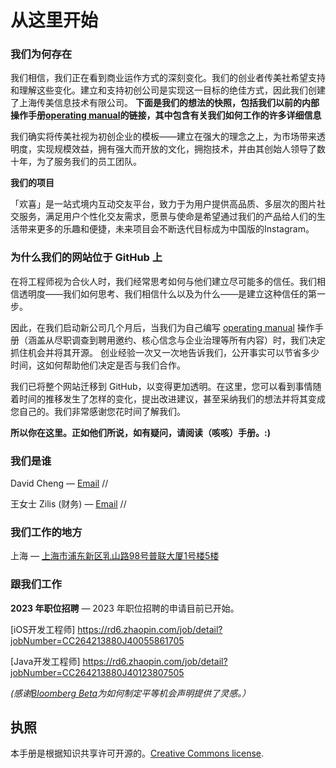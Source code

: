 # 从这里开始

### 我们为何存在
我们相信，我们正在看到商业运作方式的深刻变化。我们的创业者传美社希望支持和​​理解这些变化。建立和支持初创公司是实现这一目标的绝佳方式，因此我们创建了上海传美信息技术有限公司。 **下面是我们的想法的快照，包括我们以前的内部操作手册[operating manual](https://github.com/Bloomberg-Beta/Manual/blob/main/1%20-%20Manual.md)的链接，其中包含有关我们如何工作的许多详细信息**

我们确实将传美社视为初创企业的模板——建立在强大的理念之上，为市场带来透明度，实现规模效益，拥有强大而开放的文化，拥抱技术，并由其创始人领导了数十年，为了服务我们的员工团队。

**我们的项目** 

「欢喜」是一站式境内互动交友平台，致力于为用户提供高品质、多层次的图片社交服务，满足用户个性化交友需求，愿景与使命是希望通过我们的产品给人们的生活带来更多的乐趣和便捷，未来项目会不断迭代目标成为中国版的Instagram。

### 为什么我们的网站位于 GitHub 上
在将工程师视为合伙人时，我们经常思考如何与他们建立尽可能多的信任。我们相信透明度——我们如何思考、我们相信什么以及为什么——是建立这种信任的第一步。

因此，在我们启动新公司几个月后，当我们为自己编写 [operating manual](https://github.com/Bloomberg-Beta/Manual/blob/main/1%20-%20Manual.md) 操作手册（涵盖从尽职调查到聘用邀约、核心信念与企业治理等所有内容）时，我们决定抓住机会并将其开源。 创业经验一次又一次地告诉我们，公开事实可以节省多少时间，这如何帮助他们决定是否与我们合作。

我们已将整个网站迁移到 GitHub，以变得更加透明。在这里，您可以看到事情随着时间的推移发生了怎样的变化，提出改进建议，甚至采纳我们的想法并将其变成您自己的。我们非常感谢您花时间了解我们。

**所以你在这里。正如他们所说，如有疑问，请阅读（咳咳）手册。:)**

### 我们是谁
David Cheng — [Email](David.cheng@chuanmei.info) //

王女士 Zilis (财务) — [Email](1141794081@qq.com) //

### 我们工作的地方
上海 — [上海市浦东新区乳山路98号普联大厦1号楼5楼](http://goo.gl/49X6hu)

### 跟我们工作

**2023 年职位招聘** — 2023 年职位招聘的申请目前已开始。

[iOS开发工程师] https://rd6.zhaopin.com/job/detail?jobNumber=CC264213880J40055861705

[Java开发工程师] https://rd6.zhaopin.com/job/detail?jobNumber=CC264213880J40123807505

*(感谢[Bloomberg Beta](https://github.com/Bloomberg-Beta)为如何制定平等机会声明提供了灵感。）*


## 执照
本手册是根据知识共享许可开源的。[Creative Commons license](http://creativecommons.org/licenses/by/3.0/deed.en_US).
